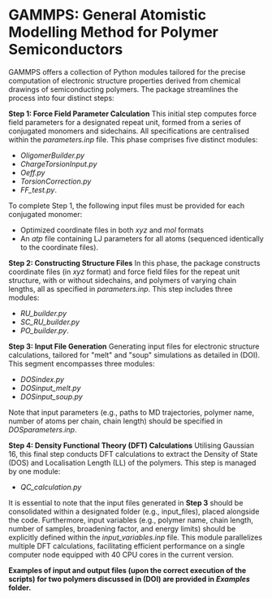 # GAMMPS: General Atomistic Modelling Method for Polymer Semiconductors
GAMMPS offers a collection of Python modules tailored for the precise computation of electronic structure properties derived from chemical drawings of semiconducting polymers. The package streamlines the process into four distinct steps:

**Step 1: Force Field Parameter Calculation**
This initial step computes force field parameters for a designated repeat unit, formed from a series of conjugated monomers and sidechains. All specifications are centralised within the _parameters.inp_ file. This phase comprises five distinct modules:
* _OligomerBuilder.py_ 
* _ChargeTorsionInput.py_ 
* _Oeff.py_ 
* _TorsionCorrection.py_ 
* _FF_test.py_.
 
To complete Step 1, the following input files must be provided for each conjugated monomer:

* Optimized coordinate files in both _xyz_ and _mol_ formats
* An _atp_ file containing LJ parameters for all atoms (sequenced identically to the coordinate files).

**Step 2: Constructing Structure Files** 
In this phase, the package constructs coordinate files (in _xyz_ format) and force field files for the repeat unit structure, with or without sidechains, and polymers of varying chain lengths, all as specified in _parameters.inp_. This step includes three modules: 
* _RU_builder.py_
* _SC_RU_builder.py_
* _PO_builder.py_.

**Step 3: Input File Generation** 
Generating input files for electronic structure calculations, tailored for "melt" and "soup" simulations as detailed in (DOI). This segment encompasses three modules:
* _DOSindex.py_
* _DOSinput_melt.py_
* _DOSinput_soup.py_
  
Note that input parameters (e.g., paths to MD trajectories, polymer name, number of atoms per chain, chain length) should be specified in _DOSparameters.inp_.

**Step 4: Density Functional Theory (DFT) Calculations** 
Utilising Gaussian 16, this final step conducts DFT calculations to extract the Density of State (DOS) and Localisation Length (LL) of the polymers. This step is managed by one module:
* _QC_calculation.py_

It is essential to note that the input files generated in **Step 3** should be consolidated within a designated folder (e.g., input_files), placed alongside the code. Furthermore, input variables (e.g., polymer name, chain length, number of samples, broadening factor, and energy limits) should be explicitly defined within the _input_variables.inp_ file. This module parallelizes multiple DFT calculations, facilitating efficient performance on a single computer node equipped with 40 CPU cores in the current version. 

**Examples of input and output files (upon the correct execution of the scripts) for two polymers discussed in (DOI) are provided in _Examples_ folder.**
